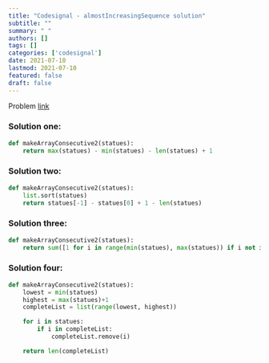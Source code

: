 ```yaml
---
title: "Codesignal - almostIncreasingSequence solution"
subtitle: ""
summary: " "
authors: []
tags: []
categories: ['codesignal']
date: 2021-07-10
lastmod: 2021-07-10
featured: false
draft: false
---
```

Problem [link](https://app.codesignal.com/arcade/intro/level-2/2mxbGwLzvkTCKAJMG)

### Solution one:

```python
def makeArrayConsecutive2(statues):
    return max(statues) - min(statues) - len(statues) + 1
```

### Solution two:

```python
def makeArrayConsecutive2(statues):
    list.sort(statues)
    return statues[-1] - statues[0] + 1 - len(statues)
```

### Solution three:

```python
def makeArrayConsecutive2(statues):
    return sum([1 for i in range(min(statues), max(statues)) if i not in statues])
```

### Solution four:

```python
def makeArrayConsecutive2(statues):
    lowest = min(statues)
    highest = max(statues)+1
    completeList = list(range(lowest, highest))

    for i in statues:
        if i in completeList:
            completeList.remove(i)

    return len(completeList)
```
